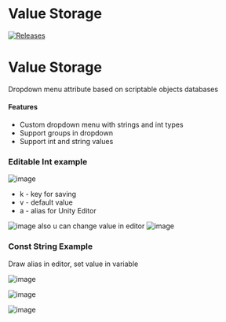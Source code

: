 # Value Storage
 [![Releases](https://img.shields.io/github/release/avmedvedskiy/ValueStorage.svg)](https://github.com/avmedvedskiy/ValueStorage/releases)
 
# Value Storage
Dropdown menu attribute based on scriptable objects databases

#### Features
 - Custom dropdown menu with strings and int types
 - Support groups in dropdown
 - Support int and string values

### Editable Int example
![image](https://user-images.githubusercontent.com/17832838/153368760-e5ab763e-3882-45d3-a478-b42b99d3f05b.png)
 
 - k - key for saving
 - v - default value
 - a - alias for Unity Editor

![image](https://user-images.githubusercontent.com/17832838/153368879-b08bf148-cfbd-433f-b19c-99160de43d16.png)
also u can change value in editor
![image](https://user-images.githubusercontent.com/17832838/153372360-a0d721cf-2e2c-49bb-9c10-fc847ad4ea07.png)


### Const String Example
Draw alias in editor, set value in variable

![image](https://user-images.githubusercontent.com/17832838/153372152-003e8fa7-0e52-448c-be51-acdde3bcbbb2.png)

![image](https://user-images.githubusercontent.com/17832838/153372112-00fd97ad-76f0-4601-837c-d4fc4da1ed73.png)

![image](https://user-images.githubusercontent.com/17832838/153371934-8c91c763-358d-4b31-8205-35e96c99f2fe.png)


